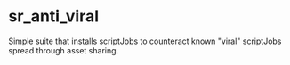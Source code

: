 # sr_anti_viral
 Simple suite that installs scriptJobs to counteract known "viral" scriptJobs spread through asset sharing.
